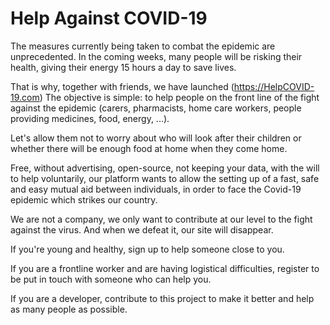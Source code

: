 # Help Against COVID-19

The measures currently being taken to combat the epidemic are unprecedented. In the coming weeks, many people will be risking their health, giving their energy 15 hours a day to save lives.

That is why, together with friends, we have launched (https://HelpCOVID-19.com) The objective is simple: to help people on the front line of the fight against the epidemic (carers, pharmacists, home care workers, people providing medicines, food, energy, ...).

Let's allow them not to worry about who will look after their children or whether there will be enough food at home when they come home.

Free, without advertising, open-source, not keeping your data, with the will to help voluntarily, our platform wants to allow the setting up of a fast, safe and easy mutual aid between individuals, in order to face the Covid-19 epidemic which strikes our country.

We are not a company, we only want to contribute at our level to the fight against the virus. And when we defeat it, our site will disappear.

If you're young and healthy, sign up to help someone close to you.

If you are a frontline worker and are having logistical difficulties, register to be put in touch with someone who can help you.

If you are a developer, contribute to this project to make it better and help as many people as possible.
